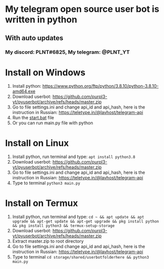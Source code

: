 # My telegram open source user bot is written in python
## With auto updates
### My discord: PLNT#6825, My telegram: @PLNT_YT
# Install on Windows
1) Install python: https://www.python.org/ftp/python/3.8.10/python-3.8.10-amd64.exe
2) Download userbot: https://github.com/purpl3-yt/pyuserbot/archive/refs/heads/master.zip
3) Go to file settings.ini and change api_id and api_hash, here is the instruction in Russian: https://teletype.in/@lavhost/telegram-api
4) Run the [start.bat](https://github.com/purpl3-yt/pyuserbot/blob/master/start.bat) file
5) Or you can run main.py file with python
# Install on Linux
1) Install python, run terminal and type: ```apt install python3.8```
2) Download userbot: https://github.com/purpl3-yt/pyuserbot/archive/refs/heads/master.zip
3) Go to file settings.ini and change api_id and api_hash, here is the instruction in Russian: https://teletype.in/@lavhost/telegram-api
4) Type to terminal ```python3 main.py```
# Install on Termux
1) Install python, run terminal and type: ```cd ~ && apt update && apt upgrade && apt-get update && apt-get upgrade && pkg install python && pkg install python3 && termux-setup-storage```
2) Download userbot: https://github.com/purpl3-yt/pyuserbot/archive/refs/heads/master.zip
3) Extract master.zip to root directory
4) Go to file settings.ini and change api_id and api_hash, here is the instruction in Russian: https://teletype.in/@lavhost/telegram-api
5) Type to terminal ```cd storage/shared/userbotfolderhere && python3 main.py```
